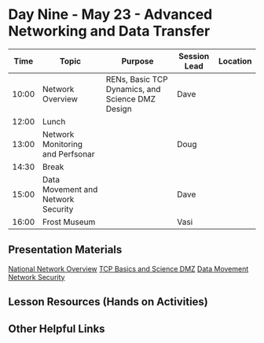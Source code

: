 # Day Nine - May 23 - Advanced Networking and Data Transfer

| Time | Topic | Purpose | Session Lead | Location |
|------|-------|---------|--------------|----------|
| 10:00 | Network Overview | RENs, Basic TCP Dynamics, and Science DMZ Design | Dave | | 
| 12:00 | Lunch | | | |
| 13:00 | Network Monitoring and Perfsonar | | Doug | | 
| 14:30 | Break | | | | 
| 15:00 | Data Movement and Network Security| | Dave | | 
| 16:00 | Frost Museum | | Vasi | | 

## Presentation Materials

[National Network Overview](https://github.com/access-ci-org/Operations_STEP_2024/blob/main/Day9-May23/STEP%2001%20National%20Network%20Overview%202024.pdf)
[TCP Basics and Science DMZ](https://github.com/access-ci-org/Operations_STEP_2024/blob/main/Day9-May23/STEP%2002%20TCP%20and%20DMZ%202024.pdf)
[Data Movement](https://github.com/access-ci-org/Operations_STEP_2024/blob/main/Day9-May23/STEP%2003%20Data%20Movement%202024.pdf)
[Network Security](https://github.com/access-ci-org/Operations_STEP_2024/blob/main/Day9-May23/STEP%2004%20Network%20Security%202024.pdf)

## Lesson Resources (Hands on Activities)

## Other Helpful Links

